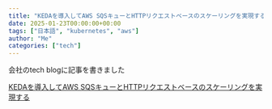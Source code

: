```yaml
---
title: "KEDAを導入してAWS SQSキューとHTTPリクエストベースのスケーリングを実現する"
date: 2025-01-23T00:00:00+00:00
tags: ["日本語", "kubernetes", "aws"]
author: "Me"
categories: ["tech"]
---
```


会社のtech blogに記事を書きました

[KEDAを導入してAWS SQSキューとHTTPリクエストベースのスケーリングを実現する](https://buildersbox.corp-sansan.com/entry/2025/01/23/100000)